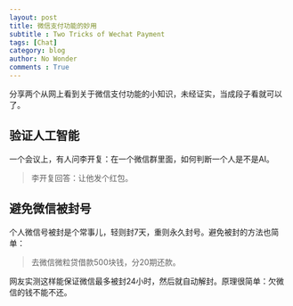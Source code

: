 ```yaml
---
layout: post
title: 微信支付功能的妙用
subtitle : Two Tricks of Wechat Payment
tags: [Chat]
category: blog
author: No Wonder
comments : True
---
```


分享两个从网上看到关于微信支付功能的小知识，未经证实，当成段子看就可以了。

## 验证人工智能

一个会议上，有人问李开复：在一个微信群里面，如何判断一个人是不是AI。

> 李开复回答：让他发个红包。

## 避免微信被封号

个人微信号被封是个常事儿，轻则封7天，重则永久封号。避免被封的方法也简单：
> 去微信微粒贷借款500块钱，分20期还款。

网友实测这样能保证微信最多被封24小时，然后就自动解封。原理很简单：欠微信的钱不能不还。
